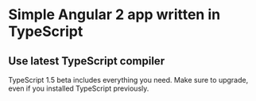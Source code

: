 # Simple Angular 2 app written in TypeScript

## Use latest TypeScript compiler
TypeScript 1.5 beta includes everything you need. Make sure to upgrade, even if you installed TypeScript previously.